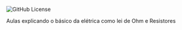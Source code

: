 ![GitHub License](https://img.shields.io/github/license/dantasdan/robo-desvia)

Aulas explicando o básico da elétrica como lei de Ohm e Resistores
